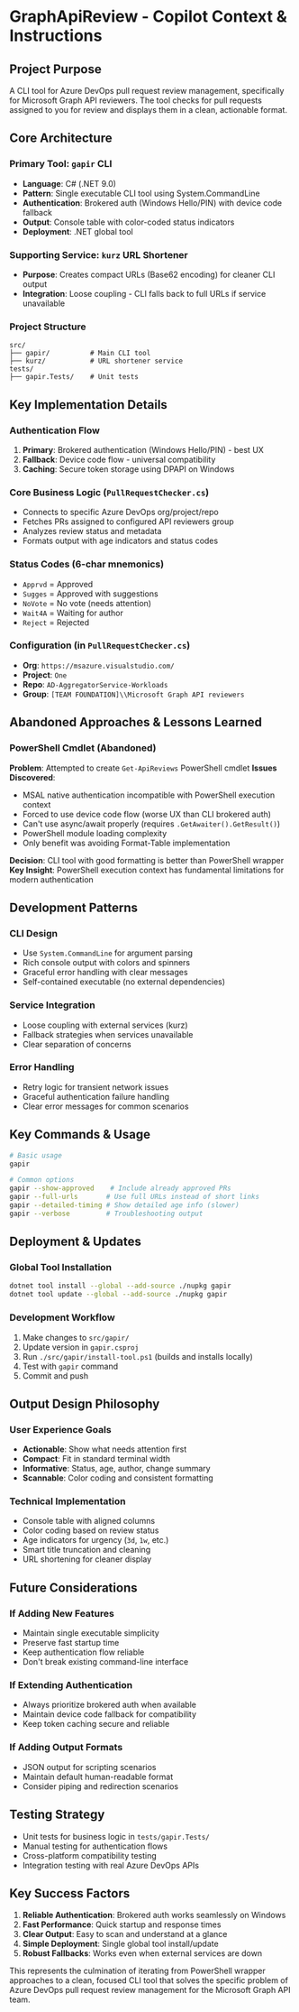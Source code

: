 # GraphApiReview - Copilot Context & Instructions

## Project Purpose

A CLI tool for Azure DevOps pull request review management, specifically for Microsoft Graph API reviewers. The tool checks for pull requests assigned to you for review and displays them in a clean, actionable format.

## Core Architecture

### Primary Tool: `gapir` CLI
- **Language**: C# (.NET 9.0)
- **Pattern**: Single executable CLI tool using System.CommandLine
- **Authentication**: Brokered auth (Windows Hello/PIN) with device code fallback
- **Output**: Console table with color-coded status indicators
- **Deployment**: .NET global tool

### Supporting Service: `kurz` URL Shortener
- **Purpose**: Creates compact URLs (Base62 encoding) for cleaner CLI output
- **Integration**: Loose coupling - CLI falls back to full URLs if service unavailable

### Project Structure
```
src/
├── gapir/          # Main CLI tool
├── kurz/           # URL shortener service
tests/
├── gapir.Tests/    # Unit tests
```

## Key Implementation Details

### Authentication Flow
1. **Primary**: Brokered authentication (Windows Hello/PIN) - best UX
2. **Fallback**: Device code flow - universal compatibility
3. **Caching**: Secure token storage using DPAPI on Windows

### Core Business Logic (`PullRequestChecker.cs`)
- Connects to specific Azure DevOps org/project/repo
- Fetches PRs assigned to configured API reviewers group
- Analyzes review status and metadata
- Formats output with age indicators and status codes

### Status Codes (6-char mnemonics)
- `Apprvd` = Approved
- `Sugges` = Approved with suggestions  
- `NoVote` = No vote (needs attention)
- `Wait4A` = Waiting for author
- `Reject` = Rejected

### Configuration (in `PullRequestChecker.cs`)
- **Org**: `https://msazure.visualstudio.com/`
- **Project**: `One`
- **Repo**: `AD-AggregatorService-Workloads`
- **Group**: `[TEAM FOUNDATION]\\Microsoft Graph API reviewers`

## Abandoned Approaches & Lessons Learned

### PowerShell Cmdlet (Abandoned)
**Problem**: Attempted to create `Get-ApiReviews` PowerShell cmdlet
**Issues Discovered**:
- MSAL native authentication incompatible with PowerShell execution context
- Forced to use device code flow (worse UX than CLI brokered auth)
- Can't use async/await properly (requires `.GetAwaiter().GetResult()`)
- PowerShell module loading complexity
- Only benefit was avoiding Format-Table implementation

**Decision**: CLI tool with good formatting is better than PowerShell wrapper
**Key Insight**: PowerShell execution context has fundamental limitations for modern authentication

## Development Patterns

### CLI Design
- Use `System.CommandLine` for argument parsing
- Rich console output with colors and spinners
- Graceful error handling with clear messages
- Self-contained executable (no external dependencies)

### Service Integration
- Loose coupling with external services (kurz)
- Fallback strategies when services unavailable
- Clear separation of concerns

### Error Handling
- Retry logic for transient network issues
- Graceful authentication failure handling
- Clear error messages for common scenarios

## Key Commands & Usage

```bash
# Basic usage
gapir

# Common options
gapir --show-approved    # Include already approved PRs
gapir --full-urls       # Use full URLs instead of short links
gapir --detailed-timing # Show detailed age info (slower)
gapir --verbose         # Troubleshooting output
```

## Deployment & Updates

### Global Tool Installation
```bash
dotnet tool install --global --add-source ./nupkg gapir
dotnet tool update --global --add-source ./nupkg gapir
```

### Development Workflow
1. Make changes to `src/gapir/`
2. Update version in `gapir.csproj`  
3. Run `./src/gapir/install-tool.ps1` (builds and installs locally)
4. Test with `gapir` command
5. Commit and push

## Output Design Philosophy

### User Experience Goals
- **Actionable**: Show what needs attention first
- **Compact**: Fit in standard terminal width
- **Informative**: Status, age, author, change summary
- **Scannable**: Color coding and consistent formatting

### Technical Implementation
- Console table with aligned columns
- Color coding based on review status
- Age indicators for urgency (`3d`, `1w`, etc.)
- Smart title truncation and cleaning
- URL shortening for cleaner display

## Future Considerations

### If Adding New Features
- Maintain single executable simplicity
- Preserve fast startup time
- Keep authentication flow reliable
- Don't break existing command-line interface

### If Extending Authentication
- Always prioritize brokered auth when available
- Maintain device code fallback for compatibility
- Keep token caching secure and reliable

### If Adding Output Formats
- JSON output for scripting scenarios
- Maintain default human-readable format
- Consider piping and redirection scenarios

## Testing Strategy

- Unit tests for business logic in `tests/gapir.Tests/`
- Manual testing for authentication flows
- Cross-platform compatibility testing
- Integration testing with real Azure DevOps APIs

## Key Success Factors

1. **Reliable Authentication**: Brokered auth works seamlessly on Windows
2. **Fast Performance**: Quick startup and response times
3. **Clear Output**: Easy to scan and understand at a glance
4. **Simple Deployment**: Single global tool install/update
5. **Robust Fallbacks**: Works even when external services are down

This represents the culmination of iterating from PowerShell wrapper approaches to a clean, focused CLI tool that solves the specific problem of Azure DevOps pull request review management for the Microsoft Graph API team.

